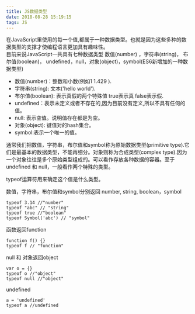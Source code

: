 ```yaml
---
title: JS数据类型
date: 2018-08-28 15:19:15
tags: JS
---
```


在JavaScript里使用的每一个值,都属于一种数据类型。也就是因为这些多种的数据类型的支撑才使编程语言更加具有趣味性。  
目前来说JavaScript一共具有七种数据类型 数值(number) ，字符串(string)， 布尔值(boolean)， undefined，null，对象(object)，symbol(ES6新增加的一种数据类型)

- 数值(number)：整数和小数(例如1 1.429 ).
- 字符串(string): 文本('hello world').
- 布尔值(boolean): 表示真假的两个特殊值 true表示真 false表示假.
- undefined：表示未定义或者不存在的,因为目前没有定义,所以不具有任何的值。
- null: 表示空值。说明值存在都是为空。
- 对象(object): 键值对的hash集合。
- symbol:表示一个唯一的值。  

通常我们把数值，字符串，布尔值和symbol称为原始数据类型(primitive type).它们是最基本的数据类型，不能再细分。对象则称为合成类型(complex type).因为一个对象往往是多个原始类型组成的。可以看作存放各种数据的容器。至于undefined 和 null，一般看作两个特殊的类型。  


typeof运算符用来确定这个值是什么类型。

数值，字符串，布尔值和symbol分别返回 number, string, boolean，symbol

```
typeof 3.14 //"number"
typeof "abc" // "string"
typeof true //"boolean"
typeof Symbol('abc') // "symbol"

```
函数返回function 

```
function f() {}
typeof f // "function"
```

null 和 对象返回object

```
var o = {}
typeof o //"object"
typeof null //"object"
```

undefined 

```
a = 'undefined'
typeof a //undefined

```




